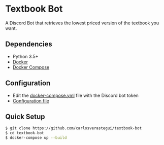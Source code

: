 # Textbook Bot
A Discord Bot that retrieves the lowest priced version of the textbook you want.

## Dependencies
  - Python 3.5+
  - [Docker](https://www.docker.com/)
  - [Docker Compose](https://docs.docker.com/compose/)

## Configuration
  - Edit the [docker-compose.yml](https://github.com/carlosverastegui/textbook-bot/blob/master/docker-compose.yml) file with the Discord bot token
  - [Configuration file](https://github.com/carlosverastegui/textbook-bot/blob/master/src/config.py)
  
## Quick Setup
```sh
$ git clone https://github.com/carlosverastegui/textbook-bot
$ cd textbook-bot
$ docker-compose up --build
```
